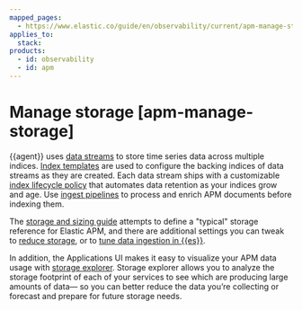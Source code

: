 ```yaml
---
mapped_pages:
  - https://www.elastic.co/guide/en/observability/current/apm-manage-storage.html
applies_to:
  stack:
products:
  - id: observability
  - id: apm
---
```


# Manage storage [apm-manage-storage]

{{agent}} uses [data streams](/solutions/observability/apm/data-streams.md) to store time series data across multiple indices. [Index templates](/solutions/observability/apm/view-elasticsearch-index-template.md) are used to configure the backing indices of data streams as they are created. Each data stream ships with a customizable [index lifecycle policy](/solutions/observability/apm/index-lifecycle-management.md) that automates data retention as your indices grow and age. Use [ingest pipelines](/solutions/observability/apm/parse-data-using-ingest-pipelines.md) to process and enrich APM documents before indexing them.

The [storage and sizing guide](/solutions/observability/apm/storage-sizing-guide.md) attempts to define a "typical" storage reference for Elastic APM, and there are additional settings you can tweak to [reduce storage](/solutions/observability/apm/reduce-storage.md), or to [tune data ingestion in {{es}}](/solutions/observability/apm/tune-data-ingestion.md#apm-tune-elasticsearch).

In addition, the Applications UI makes it easy to visualize your APM data usage with [storage explorer](/solutions/observability/apm/storage-explorer.md). Storage explorer allows you to analyze the storage footprint of each of your services to see which are producing large amounts of data— so you can better reduce the data you’re collecting or forecast and prepare for future storage needs.

